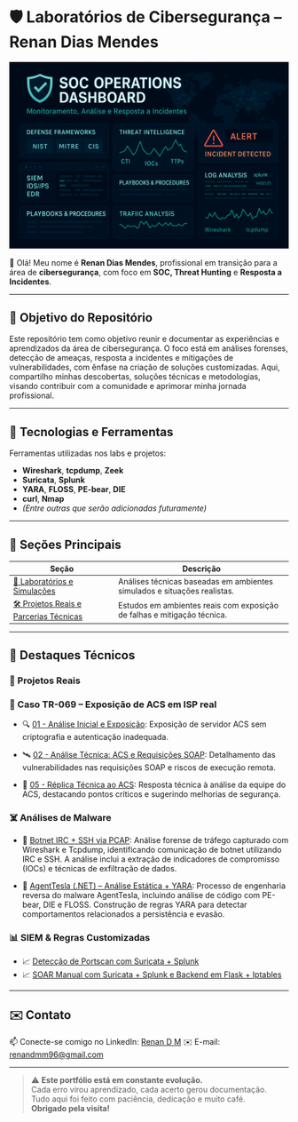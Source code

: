 # 🛡️ Laboratórios de Cibersegurança – Renan Dias Mendes

<p align="center">
  <img src="assets/soc.png" alt="Capa do Laboratório de Cibersegurança" width="800"/>
</p>

👋 Olá! Meu nome é **Renan Dias Mendes**, profissional em transição para a área de **cibersegurança**, com foco em **SOC, Threat Hunting** e **Resposta a Incidentes**.

--- 

## 🚀 Objetivo do Repositório
Este repositório tem como objetivo reunir e documentar as experiências e aprendizados da área de cibersegurança. O foco está em análises forenses, detecção de ameaças, resposta a incidentes e mitigações de vulnerabilidades, com ênfase na criação de soluções customizadas. Aqui, compartilho minhas descobertas, soluções técnicas e metodologias, visando contribuir com a comunidade e aprimorar minha jornada profissional.

---

## 🧰 Tecnologias e Ferramentas

Ferramentas utilizadas nos labs e projetos:

- **Wireshark**, **tcpdump**, **Zeek**  
- **Suricata**, **Splunk**  
- **YARA**, **FLOSS**, **PE-bear**, **DIE**  
- **curl**, **Nmap**  
- *(Entre outras que serão adicionadas futuramente)*

---

## 📁 Seções Principais          
                                   
| Seção                                                                 | Descrição                                                                                 |
|-----------------------------------------------------------------------|-------------------------------------------------------------------------------------------|
| [🔬 Laboratórios e Simulações](Laboratorios-e-Simulacoes/README.md)   | Análises técnicas baseadas em ambientes simulados e situações realistas.                  |
| [🛠️ Projetos Reais e Parcerias Técnicas](Projetos-Reais-e-Parcerias-Técnicas/README.md) | Estudos em ambientes reais com exposição de falhas e mitigação técnica. |

---

## 📌 Destaques Técnicos

### 💼 Projetos Reais

### 📡 Caso TR-069 – Exposição de ACS em ISP real
- 🔍 [01 - Análise Inicial e Exposição](Projetos-Reais-e-Parcerias-Técnicas/01-Caso-TR069-Exposicao-ACS-ISP/01-Analise-Inicial-Exposicao/README.md): Exposição de servidor ACS sem criptografia e autenticação inadequada.

- 🛰️ [02 - Análise Técnica: ACS e Requisições SOAP](Projetos-Reais-e-Parcerias-Técnicas/01-Caso-TR069-Exposicao-ACS-ISP/02-Analise-Tecnica-ACS-SOAP/README.md): Detalhamento das vulnerabilidades nas requisições SOAP e riscos de execução remota.

- 📄 [05 - Réplica Técnica ao ACS](Projetos-Reais-e-Parcerias-Técnicas/01-Caso-TR069-Exposicao-ACS-ISP/05-Replica-Tecnica/README.md): Resposta técnica à análise da equipe do ACS, destacando pontos críticos e sugerindo melhorias de segurança.

### ☠️ Análises de Malware

- 🧪 [Botnet IRC + SSH via PCAP](Laboratorios-e-Simulacoes/Forense/Wireshark-Tcpdump/Analise-de-Malware/01-Botnet-IRC-SSH/README.md): Análise forense de tráfego capturado com Wireshark e Tcpdump, identificando comunicação de botnet utilizando IRC e SSH. A análise inclui a extração de indicadores de compromisso (IOCs) e técnicas de exfiltração de dados.

- 🔬 [AgentTesla (.NET) – Análise Estática + YARA](Laboratorios-e-Simulacoes/Forense/Yara-PEBear-Die-Floss/Analise-de-Malware/01-AgentTesla/README.md): Processo de engenharia reversa do malware AgentTesla, incluindo análise de código com PE-bear, DIE e FLOSS. Construção de regras YARA para detectar comportamentos relacionados a persistência e evasão.

### 📊 SIEM & Regras Customizadas

- 📈 [Detecção de Portscan com Suricata + Splunk](Laboratorios-e-Simulacoes/NMS/Splunk-Suricata/Regras-e-Alertas/01-Portscan/README.md)
- 📈 [SOAR Manual com Suricata + Splunk e Backend em Flask + Iptables](Laboratorios-e-Simulacoes/NMS/Splunk-Suricata/Mitigacoes-e-Respostas/soar-manual/README.md)

---

## ✉️ Contato

📫 Conecte-se comigo no LinkedIn: [Renan D M](https://www.linkedin.com/in/renan-dias-mendes-571926373/)
✉️ E-mail: renandmm96@gmail.com

---

> ⚠️ **Este portfólio está em constante evolução.**  
> Cada erro virou aprendizado, cada acerto gerou documentação.  
> Tudo aqui foi feito com paciência, dedicação e muito café.  
> **Obrigado pela visita!**
